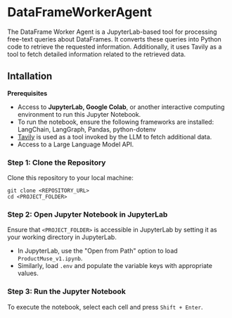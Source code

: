 # DataFrameWorkerAgent
The DataFrame Worker Agent is a JupyterLab-based tool for processing free-text queries about DataFrames. It converts these queries into Python code to retrieve the requested information. Additionally, it uses Tavily as a tool to fetch detailed information related to the retrieved data.

## Intallation

<b>Prerequisites</b>

* Access to <b>JupyterLab, Google Colab</b>, or another interactive computing environment to run this Jupyter Notebook.
* To run the notebook, ensure the following frameworks are installed: LangChain, LangGraph, Pandas, python-dotenv
* [Tavily](https://www.tavily.com) is used as a tool invoked by the LLM to fetch additional data.
* Access to a Large Language Model API.

### Step 1: Clone the Repository

Clone this repository to your local machine:
```
git clone <REPOSITORY_URL>
cd <PROJECT_FOLDER>
```

### Step 2: Open Jupyter Notebook in JupyterLab

Ensure that ```<PROJECT_FOLDER>``` is accessible in JupyterLab by setting it as your working directory in JupyterLab.
 * In JupyterLab, use the "Open from Path" option to load ```ProductMuse_v1.ipynb```.
 * Similarly, load ```.env``` and populate the variable keys with appropriate values.

### Step 3: Run the Jupyter Notebook

To execute the notebook, select each cell and press ```Shift + Enter```.
